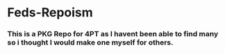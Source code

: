 # Feds-Repoism
### This is a PKG Repo for 4PT as I havent been able to find many so i thought I would make one myself for others. ###
